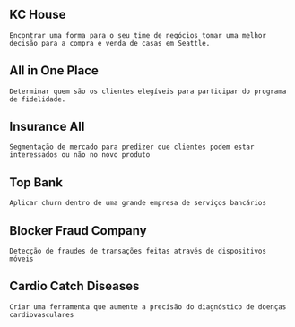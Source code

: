 ## KC House
```Encontrar uma forma para o seu time de negócios tomar uma melhor decisão para a compra e venda de casas em Seattle.```

## All in One Place
```Determinar quem são os clientes elegíveis para participar do programa de fidelidade.```

## Insurance All
```Segmentação de mercado para predizer que clientes podem estar interessados ou não no novo produto```

## Top Bank
```Aplicar churn dentro de uma grande empresa de serviços bancários```

## Blocker Fraud Company
```Detecção de fraudes de transações feitas através de dispositivos móveis```

## Cardio Catch Diseases
```Criar uma ferramenta que aumente a precisão do diagnóstico de doenças cardiovasculares```
